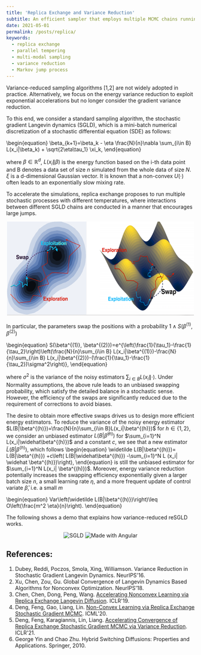 ```yaml
---
title: 'Replica Exchange and Variance Reduction'
subtitle: An efficient sampler that employs multiple MCMC chains running at different temperatures to explore the solution space more thoroughly.
date: 2021-05-01
permalink: /posts/replica/
keywords:
  - replica exchange
  - parallel tempering
  - multi-modal sampling
  - variance reduction
  - Markov jump process
---
```


Variance-reduced sampling algorithms [1,2] are not widely adopted in practice. Alternatively, we focus on the energy variance reduction to exploit exponential accelerations but no longer consider the gradient variance reduction. 

To this end, we consider a standard sampling algorithm, the stochastic gradient Langevin dynamics (SGLD), which is a mini-batch numerical discretization of a stochastic differential equation (SDE) as follows:

\begin{equation}
\beta_{k+1}=\beta_k - \eta \frac{N}{n}\nabla \sum_{i\in B} L(x_i\|\beta_k) + \sqrt{2\eta\tau_1} \xi_k,
\end{equation}

where $\beta\in\mathbb{R}^d$, $L(x_i\|\beta)$ is the energy function based on the i-th data point and B denotes a data set of size $n$ simulated from the whole data of size $N$. $\xi$ is a d-dimensional Gaussian vector. It is known that a non-convex $U(\cdot)$ often leads to an exponentially slow mixing rate.

<!--- Simulated annealing is adopted in almost every espect in deep learning, which proposes to anneal temperatures to concentrate the probability measures towards the global optima. Such a strategy, however, fails in uncertainty estimations for reliable predictions. -->

To accelerate the simulations, replica exchange proposes to run multiple stochastic processes with different temperatures, where interactions between different SGLD chains are conducted in a manner that encourages large jumps. 

<!--- The following is a figure that shows the trajectory of the algorithm, where the right path denotes a process driven by a high temperature and the blue one denotes a low-temperature process. -->

<p align="center">
    <img src="/images/reSGLD_exploitation_exploration.png" width="500" height="250" />
</p>

In particular, the parameters swap the positions with a probability $1\wedge S(\beta^{(1)}, \beta^{(2)})$

\begin{equation}
S(\beta^{(1)}, \beta^{(2)})=e^{\left(\frac{1}{\tau_1}-\frac{1}{\tau_2}\right)\left(\frac{N}{n}\sum_{i\in B} L(x_i\|\beta^{(1)})-\frac{N}{n}\sum_{i\in B} L(x_i\|\beta^{(2)})-(\frac{1}{\tau_1}-\frac{1}{\tau_2})\sigma^2\right)},
\end{equation}

where $\sigma^2$ is the variance of the noisy estimators $\sum_{i\in B} L(x_i\|\cdot)$. Under Normality assumptions, the above rule leads to an unbiased swapping probability, which satisfy the detailed balance in a stochastic sense. However, the efficiency of the swaps are significantly reduced due to the requirement of corrections to avoid biases. 

The desire to obtain more effective swaps drives us to design more efficient energy estimators. To reduce the variance of the noisy energy estimator $L(B|\beta^{(h)})=\frac{N}{n}\sum_{i\in B}L(x_i|\beta^{(h)})$ for $h\in\{1,2\}$, we consider an unbiased estimator $L(B|\widehat\beta^{(h)})$ for $\sum_{i=1}^N L(x_i|\widehat\beta^{(h)})$ and a constant $c$, we see that a new estimator $\widetilde L(B| \beta^{(h)})$, which follows
\begin{equation}
    \widetilde L(B|\beta^{(h)})= L(B|\beta^{(h)}) +c\left( L(B|\widehat\beta^{(h)}) -\sum_{i=1}^N L (x_i| \widehat \beta^{(h)})\right),
\end{equation}
is still the unbiased estimator for $\sum_{i=1}^N L(x_i| \beta^{(h)})$. Moreover, energy variance reduction potentially increases the swapping efficiency exponentially given a larger batch size $n$, a small learning rate $\eta$, and a more frequent update of control variate $\widehat \beta$, i.e. a small $m$

\begin{equation}
Var\left(\widetilde L(B\|\beta^{(h)})\right)\leq O\left(\frac{m^2 \eta}{n}\right).
\end{equation}

The following shows a demo that explains how variance-reduced reSGLD works.

<p float="left" align="center">
  <img src="/images/VR-reSGLD/SGLD.gif" width="185" title="SGLD"/>
  <img src="/images/VR-reSGLD/reSGLD_vs_VR_reSGLD.gif" width="340" alt="Made with Angular" title="reSGLD vs VR-reSGLD" />
</p>


## References:

1. Dubey, Reddi, Poczos, Smola, Xing, Williamson. Variance Reduction in Stochastic Gradient Langevin Dynamics. NeurIPS'16.
2. Xu, Chen, Zou, Gu. Global Convergence of Langevin Dynamics Based Algorithms for Nonconvex Optimization. NeurIPS'18.
3. Chen, Chen, Dong, Peng, Wang. [Accelerating Nonconvex Learning via Replica Exchange Langevin Diffusion](https://arxiv.org/pdf/2007.01990.pdf). ICLR'19.
4. Deng, Feng, Gao, Liang, Lin. [Non-Convex Learning via Replica Exchange Stochastic Gradient MCMC](https://arxiv.org/pdf/2010.01084.pdf). ICML'20.
5. Deng, Feng, Karagiannis, Lin, Liang. [Accelerating Convergence of Replica Exchange Stochastic Gradient MCMC via Variance Reduction](https://arxiv.org/pdf/2010.01084.pdf). ICLR'21.
6. George Yin and Chao Zhu. Hybrid Switching Diffusions: Properties and Applications. Springer, 2010.
